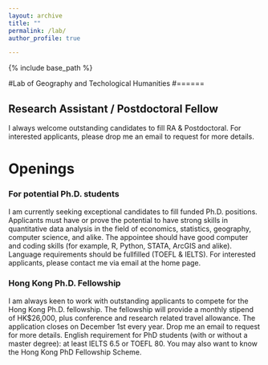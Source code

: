 ```yaml
---
layout: archive
title: ""
permalink: /lab/
author_profile: true

---
```


{% include base_path %}

#Lab of Geography and Techological Humanities
#======

Research Assistant / Postdoctoral Fellow
-----
I always welcome outstanding candidates to fill RA & Postdoctoral. For interested applicants, please drop me an email to request for more details.

Openings
=====

### For potential Ph.D. students
I am currently seeking exceptional candidates to fill funded Ph.D. positions. Applicants must have or prove the potential to have strong skills in quantitative data analysis in the field of economics, statistics, geography, computer science, and alike. The appointee should have good computer and coding skills (for example, R, Python, STATA, ArcGIS and alike). Language requirements should be fullfilled (TOEFL & IELTS). For interested applicants, please contact me via email at the home page.

### Hong Kong Ph.D. Fellowship
I am always keen to work with outstanding applicants to compete for the Hong Kong Ph.D. fellowship. The fellowship will provide a monthly stipend of HK$26,000, plus conference and research related travel allowance. The application closes on December 1st every year. Drop me an email to request for more details. English requirement for PhD students (with or without a master degree): at least IELTS 6.5 or TOEFL 80. You may also want to know the Hong Kong PhD Fellowship Scheme.
